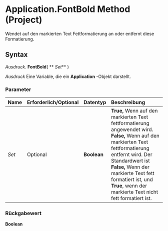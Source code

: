 
# Application.FontBold Method (Project)

Wendet auf den markierten Text Fettformatierung an oder entfernt diese Formatierung.


## Syntax

 _Ausdruck_. **FontBold**( ** _Set_** )

 _Ausdruck_ Eine Variable, die ein **Application** -Objekt darstellt.


### Parameter



|**Name**|**Erforderlich/Optional**|**Datentyp**|**Beschreibung**|
|:-----|:-----|:-----|:-----|
| _Set_|Optional|**Boolean**|**True,** Wenn auf den markierten Text fettformatierung angewendet wird. **False,** Wenn auf den markierten Text fettformatierung entfernt wird. Der Standardwert ist **False,** Wenn der markierte Text fett formatiert ist, und **True**, wenn der markierte Text nicht fett formatiert ist.|

### Rückgabewert

 **Boolean**

